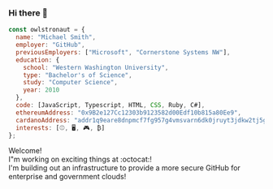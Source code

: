 ### Hi there 👋

```javascript
const owlstronaut = {
  name: "Michael Smith",
  employer: "GitHub",
  previousEmployers: ["Microsoft", "Cornerstone Systems NW"],
  education: {
    school: "Western Washington University",
    type: "Bachelor's of Science",
    study: "Computer Science",
    year: 2010
  },
  code: [JavaScript, Typescript, HTML, CSS, Ruby, C#],
  ethereumAddress: "0x9B2e127Cc12303b9123582d00Edf10b815a80Ee9",
  cardanoAddress: "addr1q9eare8dnpmcf7fg957g4vmsvarn6dk0jruyt3jdkw2tj5gtpscgakd32q30yzp4xehs3z5vt72z8xfavsug8mswkegsn5deqx",
  interests: [⚾, 🖥️, 🎮, ₿]
};
```

Welcome!  
I"m working on exciting things at :octocat:!  
I'm building out an infrastructure to provide a more secure GitHub for enterprise and government clouds!

<!--
**owlstronaut/owlstronaut** is a ✨ _special_ ✨ repository because its `README.md` (this file) appears on your GitHub profile.

Here are some ideas to get you started:

# - 🔭 I’m currently working on ...
- 🌱 I’m currently learning ...
- 👯 I’m looking to collaborate on ...
- 🤔 I’m looking for help with ...
- 💬 Ask me about ...
- 📫 How to reach me: ...
- 😄 Pronouns: ...
- ⚡ Fun fact: ...
-->
